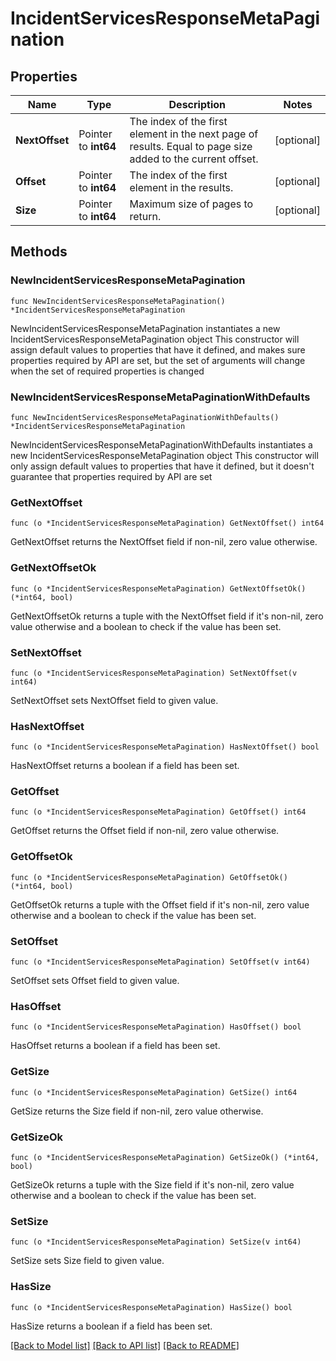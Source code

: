 # IncidentServicesResponseMetaPagination

## Properties

Name | Type | Description | Notes
---- | ---- | ----------- | ------
**NextOffset** | Pointer to **int64** | The index of the first element in the next page of results. Equal to page size added to the current offset. | [optional] 
**Offset** | Pointer to **int64** | The index of the first element in the results. | [optional] 
**Size** | Pointer to **int64** | Maximum size of pages to return. | [optional] 

## Methods

### NewIncidentServicesResponseMetaPagination

`func NewIncidentServicesResponseMetaPagination() *IncidentServicesResponseMetaPagination`

NewIncidentServicesResponseMetaPagination instantiates a new IncidentServicesResponseMetaPagination object
This constructor will assign default values to properties that have it defined,
and makes sure properties required by API are set, but the set of arguments
will change when the set of required properties is changed

### NewIncidentServicesResponseMetaPaginationWithDefaults

`func NewIncidentServicesResponseMetaPaginationWithDefaults() *IncidentServicesResponseMetaPagination`

NewIncidentServicesResponseMetaPaginationWithDefaults instantiates a new IncidentServicesResponseMetaPagination object
This constructor will only assign default values to properties that have it defined,
but it doesn't guarantee that properties required by API are set

### GetNextOffset

`func (o *IncidentServicesResponseMetaPagination) GetNextOffset() int64`

GetNextOffset returns the NextOffset field if non-nil, zero value otherwise.

### GetNextOffsetOk

`func (o *IncidentServicesResponseMetaPagination) GetNextOffsetOk() (*int64, bool)`

GetNextOffsetOk returns a tuple with the NextOffset field if it's non-nil, zero value otherwise
and a boolean to check if the value has been set.

### SetNextOffset

`func (o *IncidentServicesResponseMetaPagination) SetNextOffset(v int64)`

SetNextOffset sets NextOffset field to given value.

### HasNextOffset

`func (o *IncidentServicesResponseMetaPagination) HasNextOffset() bool`

HasNextOffset returns a boolean if a field has been set.

### GetOffset

`func (o *IncidentServicesResponseMetaPagination) GetOffset() int64`

GetOffset returns the Offset field if non-nil, zero value otherwise.

### GetOffsetOk

`func (o *IncidentServicesResponseMetaPagination) GetOffsetOk() (*int64, bool)`

GetOffsetOk returns a tuple with the Offset field if it's non-nil, zero value otherwise
and a boolean to check if the value has been set.

### SetOffset

`func (o *IncidentServicesResponseMetaPagination) SetOffset(v int64)`

SetOffset sets Offset field to given value.

### HasOffset

`func (o *IncidentServicesResponseMetaPagination) HasOffset() bool`

HasOffset returns a boolean if a field has been set.

### GetSize

`func (o *IncidentServicesResponseMetaPagination) GetSize() int64`

GetSize returns the Size field if non-nil, zero value otherwise.

### GetSizeOk

`func (o *IncidentServicesResponseMetaPagination) GetSizeOk() (*int64, bool)`

GetSizeOk returns a tuple with the Size field if it's non-nil, zero value otherwise
and a boolean to check if the value has been set.

### SetSize

`func (o *IncidentServicesResponseMetaPagination) SetSize(v int64)`

SetSize sets Size field to given value.

### HasSize

`func (o *IncidentServicesResponseMetaPagination) HasSize() bool`

HasSize returns a boolean if a field has been set.


[[Back to Model list]](../README.md#documentation-for-models) [[Back to API list]](../README.md#documentation-for-api-endpoints) [[Back to README]](../README.md)


